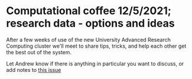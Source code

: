 # Computational coffee 12/5/2021; research data - options and ideas

After a few weeks of use of the new University Advanced Research Computing cluster
we'll meet to share tips, tricks, and help each other get the best out of the system.

Let Andrew know if there is anything in particular you want to discuss, or add notes to
[this issue](https://github.com/andreww/CompEarthSci/issues/3)
